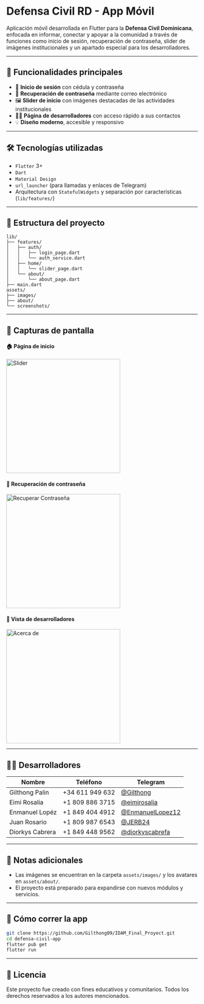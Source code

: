 # Defensa Civil RD - App Móvil

Aplicación móvil desarrollada en Flutter para la **Defensa Civil Dominicana**, enfocada en informar, conectar y apoyar a la comunidad a través de funciones como inicio de sesión, recuperación de contraseña, slider de imágenes institucionales y un apartado especial para los desarrolladores.

---

## 📲 Funcionalidades principales

- 🔐 **Inicio de sesión** con cédula y contraseña
- 🔄 **Recuperación de contraseña** mediante correo electrónico
- 🖼️ **Slider de inicio** con imágenes destacadas de las actividades institucionales
- 👨‍💻 **Página de desarrolladores** con acceso rápido a sus contactos
- 💡 **Diseño moderno**, accesible y responsivo

---

## 🛠️ Tecnologías utilizadas

- `Flutter` 3+
- `Dart`
- `Material Design`
- `url_launcher` (para llamadas y enlaces de Telegram)
- Arquitectura con `StatefulWidgets` y separación por características (`lib/features/`)

---

## 📁 Estructura del proyecto

```
lib/
├── features/
│   ├── auth/
│   │   ├── login_page.dart
│   │   └── auth_service.dart
│   ├── home/
│   │   └── slider_page.dart
│   └── about/
│       └── about_page.dart
├── main.dart
assets/
├── images/
├── about/
└── screenshots/
```

---

## 📸 Capturas de pantalla

#### 🏠 Página de inicio
<img src="assets/screenshots/home_slider.png" alt="Slider" width="300"/>

#### 🔐 Recuperación de contraseña
<img src="assets/screenshots/recover_password_dialog.png" alt="Recuperar Contraseña" width="300"/>

#### 👥 Vista de desarrolladores
<img src="assets/screenshots/about_page.png" alt="Acerca de" width="300"/>

---

## 👨‍💻 Desarrolladores

| Nombre              | Teléfono       | Telegram                                |
|---------------------|----------------|------------------------------------------|
| Gilthong Palin       | +34 611 949 632| [@Gilthong](https://t.me/Gilthong)       |
| Eimi Rosalia         | +1 809 886 3715| [@eimirosalia](https://t.me/eimirosalia) |
| Enmanuel Lopéz       | +1 849 404 4912| [@EnmanuelLopez12](https://t.me/EnmanuelLopez12) |
| Juan Rosario         | +1 809 987 6543| [@JERB24](https://t.me/JERB24)           |
| Diorkys Cabrera      | +1 849 448 9562| [@diorkyscabrefa](https://t.me/diorkyscabrefa) |

---

## 📌 Notas adicionales

- Las imágenes se encuentran en la carpeta `assets/images/` y los avatares en `assets/about/`.
- El proyecto está preparado para expandirse con nuevos módulos y servicios.

---

## 🚀 Cómo correr la app

```bash
git clone https://github.com/Gilthong09/IDAM_Final_Proyect.git
cd defensa-civil-app
flutter pub get
flutter run
```

---

## 📄 Licencia

Este proyecto fue creado con fines educativos y comunitarios. Todos los derechos reservados a los autores mencionados.
